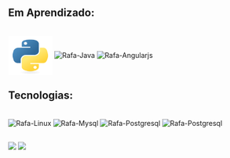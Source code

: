 ## Em Aprendizado:
<div style="display: inline_block"><br>
  <img align="center" alt="Rafa-Python" height="80" width="90" src="https://raw.githubusercontent.com/devicons/devicon/master/icons/python/python-original.svg">
  <img align="center" alt="Rafa-Java" height="80" width="90" src="https://cdn.jsdelivr.net/gh/devicons/devicon/icons/java/java-original-wordmark.svg">
  <img align="center" alt="Rafa-Angularjs" height="80" width="90" src="https://cdn.jsdelivr.net/gh/devicons/devicon/icons/angularjs/angularjs-original.svg">
</div>

## Tecnologias:
<div style="display: inline_block"><br>
<img align="center" alt="Rafa-Linux" height="80" width="90" src="https://cdn.jsdelivr.net/gh/devicons/devicon/icons/linux/linux-original.svg">
<img align="center" alt="Rafa-Mysql" height="80" width="90" src="https://cdn.jsdelivr.net/gh/devicons/devicon/icons/mysql/mysql-original.svg">
<img align="center" alt="Rafa-Postgresql" height="80" width="90" src="https://cdn.jsdelivr.net/gh/devicons/devicon/icons/postgresql/postgresql-original.svg">
<img align="center" alt="Rafa-Postgresql" height="80" width="90" src="https://cdn.jsdelivr.net/gh/devicons/devicon/icons/sqlite/sqlite-original.svg">

## 
<div> 
  <a href = "mailto:mitchell.brandao@gmail.com"><img src="https://img.shields.io/badge/Gmail-D14836?style=for-the-badge&logo=gmail&logoColor=white"></a>
  <a href="" target="_blank"><img src="https://img.shields.io/badge/-LinkedIn-%230077B5?style=for-the-badge&logo=linkedin&logoColor=white" target="_blank"></a> 
  
</div>
